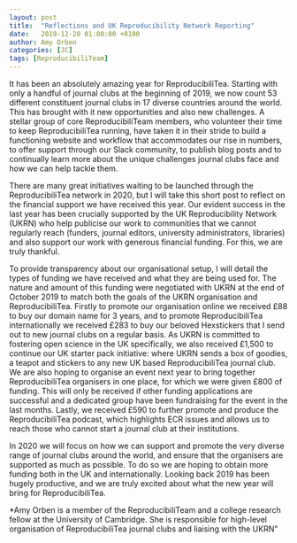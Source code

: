 ```yaml
---
layout: post
title:  "Reflections and UK Reproducibility Network Reporting"
date:   2019-12-20 01:00:00 +0100
author: Amy Orben
categories: [JC]
tags: [ReproducibiliTeam]
---
```


It has been an absolutely amazing year for ReproducibiliTea. 
Starting with only a handful of journal clubs at the beginning of 2019, we now count 53 different constituent journal clubs in 17 diverse countries around the world. This has brought with it new opportunities and also new challenges. 
A stellar group of core ReproducibiliTeam members, who volunteer their time to keep ReproducibiliTea running, have taken it in their stride to build a functioning website and workflow that accommodates our rise in numbers, to offer support through our Slack community, to publish blog posts and to continually learn more about the unique challenges journal clubs face and how we can help tackle them.

There are many great initiatives waiting to be launched through the ReproducibiliTea network in 2020, but I will take this short post to reflect on the financial support we have received this year. 
Our evident success in the last year has been crucially supported by the UK Reproducibility Network (UKRN) who help publicise our work to communities that we cannot regularly reach (funders, journal editors, university administrators, libraries) and also support our work with generous financial funding. For this, we are truly thankful.

To provide transparency about our organisational setup, I will detail the types of funding we have received and what they are being used for. 
The nature and amount of this funding were negotiated with UKRN at the end of October 2019 to match both the goals of the UKRN organisation and ReproducibiliTea. 
Firstly to promote our organisation online we received £88 to buy our domain name for 3 years, and to promote ReproducibiliTea internationally we received £283 to buy our beloved Hexstickers that I send out to new journal clubs on a regular basis. 
As UKRN is committed to fostering open science in the UK specifically, we also received £1,500 to continue our UK starter pack initiative: where UKRN sends a box of goodies, a teapot and stickers to any new UK based ReproducibiliTea journal club. 
We are also hoping to organise an event next year to bring together ReproducibiliTea organisers in one place, for which we were given £800 of funding. 
This will only be received if other funding applications are successful and a dedicated group have been fundraising for the event in the last months. 
Lastly, we received £590 to further promote and produce the ReproducibiliTea podcast, which highlights ECR issues and allows us to reach those who cannot start a journal club at their institutions.

In 2020 we will focus on how we can support and promote the very diverse range of journal clubs around the world, and ensure that the organisers are supported as much as possible. 
To do so we are hoping to obtain more funding both in the UK and internationally. Looking back 2019 has been hugely productive, and we are truly excited about what the new year will bring for ReproducibiliTea.

*Amy Orben is a member of the ReproducibiliTeam and a college research fellow at the University of Cambridge. She is responsible for high-level organisation of ReproducibiliTea journal clubs and liaising with the UKRN"
